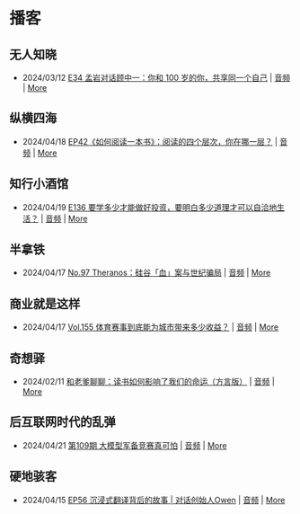 # 播客

## 无人知晓
- 2024/03/12 [E34 孟岩对话顾中一：你和 100 岁的你，共享同一个自己](https://www.xiaoyuzhoufm.com/episode/65effcb5421188fe6adc9f41) | [音频](https://dts-api.xiaoyuzhoufm.com/track/611719d3cb0b82e1df0ad29e/65effcb5421188fe6adc9f41/media.xyzcdn.net/lmrDHW9ykqTLnzJhhyFDBFdUQ27Z.m4a) | [More](channels/%E6%97%A0%E4%BA%BA%E7%9F%A5%E6%99%93.md)

## 纵横四海
- 2024/04/18 [EP42《如何阅读一本书》：阅读的四个层次，你在哪一层？](https://www.ximalaya.com/sound/723479352) | [音频](https://audio.xmcdn.com/storages/3b69-audiofreehighqps/3C/65/GKwRINsJ9uUNByqsIQLH8Evf.m4a) | [More](channels/%E7%BA%B5%E6%A8%AA%E5%9B%9B%E6%B5%B7.md)

## 知行小酒馆
- 2024/04/19 [E136 要学多少才能做好投资，要明白多少道理才可以自洽地生活？](https://www.xiaoyuzhoufm.com/episode/6621d54648c40e2fb0486e57) | [音频](https://dts-api.xiaoyuzhoufm.com/track/6013f9f58e2f7ee375cf4216/6621d54648c40e2fb0486e57/media.xyzcdn.net/lmd0g3Q2uAlihh3QTuOALh0nwhLe.m4a) | [More](channels/%E7%9F%A5%E8%A1%8C%E5%B0%8F%E9%85%92%E9%A6%86.md)

## 半拿铁
- 2024/04/17 [No.97 Theranos：硅谷「血」案与世纪骗局](https://www.ximalaya.com/sound/723197003) | [音频](https://dl.wavpub.com/item/227_31598745_7797.m4a) | [More](channels/%E5%8D%8A%E6%8B%BF%E9%93%81.md)

## 商业就是这样
- 2024/04/17 [Vol.155 体育赛事到底能为城市带来多少收益？](https://www.ximalaya.com/sound/723258495) | [音频](https://audio.xmcdn.com/storages/b2ce-audiofreehighqps/9E/AE/GKwRIDoJ9ZlqANc2cALHhTFD-aacv2-48K.m4a) | [More](channels/%E5%95%86%E4%B8%9A%E5%B0%B1%E6%98%AF%E8%BF%99%E6%A0%B7.md)

## 奇想驿
- 2024/02/11 [和老爹聊聊：读书如何影响了我们的命运（方言版）](https://www.xiaoyuzhoufm.com/episode/65c839a90bef6c2074d27174) | [音频](https://dts-api.xiaoyuzhoufm.com/track/6034daea97755b8fc9c66480/65c839a90bef6c2074d27174/media.xyzcdn.net/ljFv7ZFgmiyNZuNiYLWTh8I-KQ6F.m4a) | [More](channels/%E5%A5%87%E6%83%B3%E9%A9%BF.md)

## 后互联网时代的乱弹
- 2024/04/21 [第109期 大模型军备竞赛真可怕](https://hosting.wavpub.cn/pie/ep109/) | [音频](https://tk.wavpub.com/WPDL_trRqsRkqKbtCLrfhkpwXPAuZaRftKJfYshJQsyxjnxBnTCTXVNJVqThjYV-03.mp3) | [More](channels/%E5%90%8E%E4%BA%92%E8%81%94%E7%BD%91%E6%97%B6%E4%BB%A3%E7%9A%84%E4%B9%B1%E5%BC%B9.md)

## 硬地骇客
- 2024/04/15 [EP56 沉浸式翻译背后的故事 | 对话创始人Owen](https://www.xiaoyuzhoufm.com/episode/661d2dc748c40e2fb07c6b99) | [音频](https://dts-api.xiaoyuzhoufm.com/track/640ee2438be5d40013fe4a87/661d2dc748c40e2fb07c6b99/media.xyzcdn.net/lqTNzM4tJg0tFj_nmRRIMTdXKFMv.m4a) | [More](channels/%E7%A1%AC%E5%9C%B0%E9%AA%87%E5%AE%A2.md)

